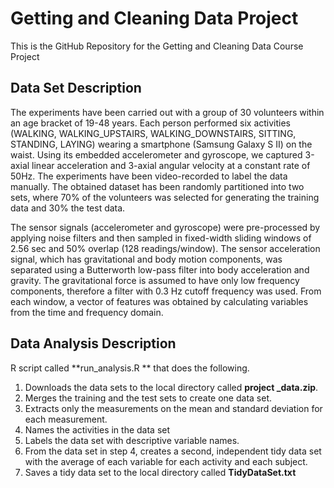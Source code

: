 Getting and Cleaning Data Project
==============
  
This is the GitHub Repository for the Getting and Cleaning Data Course Project

## Data Set Description ##

The experiments have been carried out with a group of 30 volunteers within an age bracket of 19-48 years. Each person performed six activities (WALKING, WALKING_UPSTAIRS, WALKING_DOWNSTAIRS, SITTING, STANDING, LAYING) wearing a smartphone (Samsung Galaxy S II) on the waist. Using its embedded accelerometer and gyroscope, we captured 3-axial linear acceleration and 3-axial angular velocity at a constant rate of 50Hz. The experiments have been video-recorded to label the data manually. The obtained dataset has been randomly partitioned into two sets, where 70% of the volunteers was selected for generating the training data and 30% the test data.

The sensor signals (accelerometer and gyroscope) were pre-processed by applying noise filters and then sampled in fixed-width sliding windows of 2.56 sec and 50% overlap (128 readings/window). The sensor acceleration signal, which has gravitational and body motion components, was separated using a Butterworth low-pass filter into body acceleration and gravity. The gravitational force is assumed to have only low frequency components, therefore a filter with 0.3 Hz cutoff frequency was used. From each window, a vector of features was obtained by calculating variables from the time and frequency domain.

## Data Analysis Description ##

R script called **run_analysis.R ** that does the following. 

1. Downloads the data sets to the local directory called **project _data.zip**.
2. Merges the training and the test sets to create one data set.
3. Extracts only the measurements on the mean and standard deviation for each         measurement. 
4. Names the activities in the data set
5. Labels the data set with descriptive variable names. 
6. From the data set in step 4, creates a second, independent tidy data set with      the average of each variable for each activity and each subject.
7. Saves a tidy data set to the local directory called **TidyDataSet.txt**

